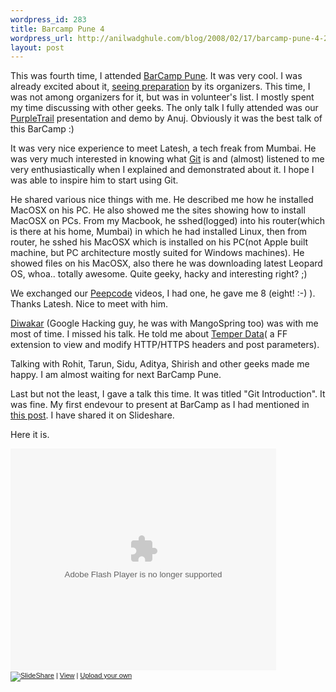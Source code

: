 ```yaml
--- 
wordpress_id: 283
title: Barcamp Pune 4
wordpress_url: http://anilwadghule.com/blog/2008/02/17/barcamp-pune-4-2/
layout: post
---
```

This was fourth time, I attended <a href="http://barcamp.org/BarCampPune4">BarCamp Pune</a>. It was very cool. I was already excited about it, <a href="http://barcamppune.blogspot.com">seeing preparation</a> by its organizers. This time, I was not among organizers for it, but was in volunteer's list. I mostly spent my time discussing with other geeks. The only talk I fully attended was our <a href="http://purpletrail.com">PurpleTrail</a> presentation and demo by Anuj. Obviously it was the best talk of this BarCamp :) 

It was very nice experience to meet Latesh, a tech freak from Mumbai. He was very much interested in knowing what <a href="http://git.or.cz">Git</a> is and (almost) listened to me very enthusiastically when I explained and demonstrated about it. I hope I was able to inspire him to start using Git.

He shared various nice things with me. He described me how he installed MacOSX on his PC. He also showed me the sites showing how to install MacOSX on PCs. From my Macbook, he sshed(logged) into his router(which is there at his home, Mumbai) in which he had installed Linux, then from router, he sshed his MacOSX which is installed on his PC(not Apple built machine, but PC architecture mostly suited for Windows machines). He showed files on his MacOSX, also there he was downloading latest Leopard OS, whoa.. totally awesome. Quite geeky, hacky and interesting right? ;)

We exchanged our <a href="http://peepcode.com">Peepcode</a> videos, I had one, he gave me 8 (eight! :-) ). Thanks Latesh. Nice to meet with him.

<a href="http://www.diwakargoel.com">Diwakar</a> (Google Hacking guy, he was with MangoSpring too) was with me most of time. I missed his talk. He told me about <a href="https://addons.mozilla.org/en-US/firefox/addon/966">Temper Data</a>( a FF extension to view and modify HTTP/HTTPS headers and post parameters).

Talking with Rohit, Tarun, Sidu, Aditya, Shirish and  other geeks made me happy. I am almost waiting for next BarCamp Pune.

Last but not the least, I gave a talk this time. It was titled "Git Introduction". It was fine. My first endevour to present at BarCamp as I had mentioned in <a href="http://anilwadghule.com/blog/2007/12/15/geek-night-at-thoughtworks/">this post</a>. I have shared it on Slideshare.

Here it is.

<div style="width: 425px; text-align: left;" id="__ss_268216"><object style="margin: 0px;" height="355" width="425"><param name="movie" value="http://static.slideshare.net/swf/ssplayer2.swf?doc=git-introduction-1203160959756969-4"><param name="allowFullScreen" value="true"><param name="allowScriptAccess" value="always"><embed src="http://static.slideshare.net/swf/ssplayer2.swf?doc=git-introduction-1203160959756969-4" type="application/x-shockwave-flash" allowscriptaccess="always" allowfullscreen="true" height="355" width="425"></object><div style="font-size: 11px; font-family: tahoma,arial; height: 26px; padding-top: 2px;"><a href="http://www.slideshare.net/?src=embed"><img src="http://static.slideshare.net/swf/logo_embd.png" style="border: 0px none ; margin-bottom: -5px;" alt="SlideShare" /></a> | <a href="http://www.slideshare.net/anildigital/git-introduction?src=embed" title="View 'Git Introduction' on SlideShare">View</a> | <a href="http://www.slideshare.net/upload?src=embed">Upload your own</a></div></div> <br />

